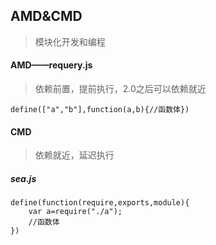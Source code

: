 ## AMD&CMD

> 模块化开发和编程

#### AMD——requery.js

> 依赖前置，提前执行，2.0之后可以依赖就近

```
define(["a","b"],function(a,b){//函数体})
```

#### CMD

> 依赖就近，延迟执行

##### sea.js

```
define(function(require,exports,module){
    var a=require("./a");
    //函数体
})
```



